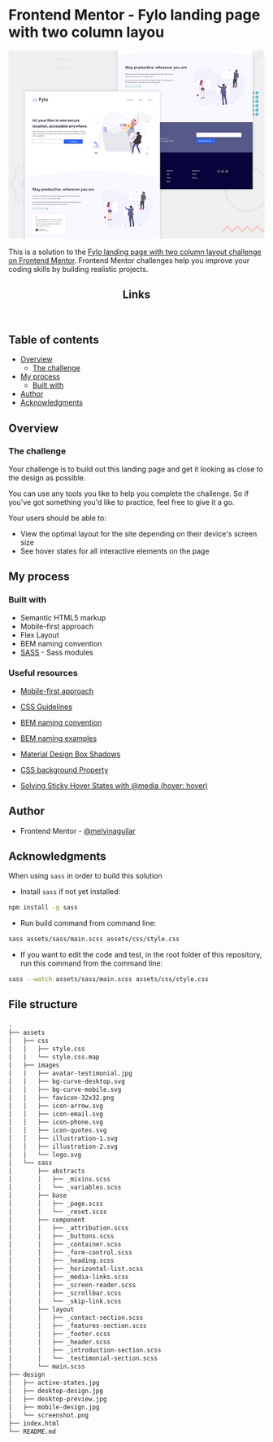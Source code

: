 # Frontend Mentor - Fylo landing page with two column layou

![](./design/desktop-preview.jpg)

This is a solution to the [Fylo landing page with two column layout challenge on Frontend Mentor](https://www.frontendmentor.io/challenges/fylo-landing-page-with-two-column-layout-5ca5ef041e82137ec91a50f5). Frontend Mentor challenges help you improve your coding skills by building realistic projects.

<h2 align="center">Links</h2>

<!-- - Solution URL: [Order Summary Component (SASS + Mobile first + BEM) | Frontend Mentor](https://www.frontendmentor.io/solutions/order-summary-component-sass-mobile-first-bem-BlfUdr5oBv)
- Live Site URL: [https://order-summary-component-melvinhdz.vercel.app/](https://order-summary-component-melvinhdz.vercel.app/) -->

<br>

## Table of contents

- [Overview](#overview)
  - [The challenge](#the-challenge)
- [My process](#my-process)
  - [Built with](#built-with)
- [Author](#author)
- [Acknowledgments](#acknowledgments)

## Overview

### The challenge

Your challenge is to build out this landing page and get it looking as close to the design as possible.

You can use any tools you like to help you complete the challenge. So if you've got something you'd like to practice, feel free to give it a go.

Your users should be able to:

- View the optimal layout for the site depending on their device's screen size
- See hover states for all interactive elements on the page

## My process

### Built with

- Semantic HTML5 markup
- Mobile-first approach
- Flex Layout
- BEM naming convention
- [SASS](https://sass-lang.com/documentation/modules) - Sass modules

### Useful resources

- [Mobile-first approach](https://www.freecodecamp.org/news/taking-the-right-approach-to-responsive-web-design/)
- [CSS Guidelines](https://cssguidelin.es/#bem-like-naming)
- [BEM naming convention](https://css-tricks.com/bem-101/)
- [BEM naming examples](https://getbem.com/naming/)

- [Material Design Box Shadows](https://codepen.io/sdthornton/pen/wBZdXq)
- [CSS background Property](https://www.w3schools.com/cssref/css3_pr_background.asp)

- [Solving Sticky Hover States with @media (hover: hover)](https://css-tricks.com/solving-sticky-hover-states-with-media-hover-hover/)

## Author

- Frontend Mentor - [@melvinaguilar](https://www.frontendmentor.io/profile/melvinaguilar)

## Acknowledgments

When using `sass` in order to build this solution

- Install `sass` if not yet installed:

```bash
npm install -g sass
```

- Run build command from command line:

```bash
sass assets/sass/main.scss assets/css/style.css
```

- If you want to edit the code and test, in the root folder of this repository, run this command from the command line:

```bash
sass --watch assets/sass/main.scss assets/css/style.css
```

## File structure

```
.
├── assets
│   ├── css
│   │   ├── style.css
│   │   └── style.css.map
│   ├── images
│   │   ├── avatar-testimonial.jpg
│   │   ├── bg-curve-desktop.svg
│   │   ├── bg-curve-mobile.svg
│   │   ├── favicon-32x32.png
│   │   ├── icon-arrow.svg
│   │   ├── icon-email.svg
│   │   ├── icon-phone.svg
│   │   ├── icon-quotes.svg
│   │   ├── illustration-1.svg
│   │   ├── illustration-2.svg
│   │   └── logo.svg
│   └── sass
│       ├── abstracts
│       │   ├── _mixins.scss
│       │   └── _variables.scss
│       ├── base
│       │   ├── _page.scss
│       │   └── _reset.scss
│       ├── component
│       │   ├── _attribution.scss
│       │   ├── _buttons.scss
│       │   ├── _container.scss
│       │   ├── _form-control.scss
│       │   ├── _heading.scss
│       │   ├── _horizontal-list.scss
│       │   ├── _media-links.scss
│       │   ├── _screen-reader.scss
│       │   ├── _scrollbar.scss
│       │   └── _skip-link.scss
│       ├── layout
│       │   ├── _contact-section.scss
│       │   ├── _features-section.scss
│       │   ├── _footer.scss
│       │   ├── _header.scss
│       │   ├── _introduction-section.scss
│       │   └── _testimonial-section.scss
│       └── main.scss
├── design
│   ├── active-states.jpg
│   ├── desktop-design.jpg
│   ├── desktop-preview.jpg
│   ├── mobile-design.jpg
│   └── screenshot.png
├── index.html
└── README.md
```
